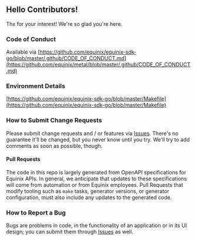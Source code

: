 ## Hello Contributors!
  Thx for your interest! We're so glad you're here.

### Code of Conduct
Available via [https://github.com/equinix/equinix-sdk-go/blob/master/.github/CODE_OF_CONDUCT.md](https://github.com/equinix/metal/blob/master/.github/CODE_OF_CONDUCT.md)

### Environment Details
[https://github.com/equinix/equinix-sdk-go/blob/master/Makefile](https://github.com/equinix/equinix-sdk-go/blob/master/Makefile)

### How to Submit Change Requests

Please submit change requests and / or features via [Issues](https://github.com/equinix/equinix-sdk-go/issues). There's no guarantee it'll be changed, but you never know until you try. We'll try to add comments as soon as possible, though.

#### Pull Requests

The code in this repo is largely generated from OpenAPI specifications for Equinix APIs.  In general, we anticipate that updates to these specifications will come from automation or from Equinix employees.  Pull Requests that modify tooling such as `make` tasks, generator versions, or generator configuration, must also include any updates to the generated code.

### How to Report a Bug
Bugs are problems in code, in the functionality of an application or in its UI design; you can submit them through [Issues](https://github.com/equinix/equinix-sdk-go/issues) as well.
